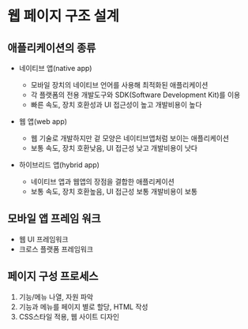 # 웹 페이지 구조 설계
## 애플리케이션의 종류
- 네이티브 앱(native app)
  - 모바일 장치의 네이티브 언어를 사용해 최적화된 애플리케이션
  - 각 플랫폼의 전용 개발도구와 SDK(Software Development Kit)를 이용
  - 빠른 속도, 장치 호환성과 UI 접근성이 높고 개발비용이 높다

- 웹 앱(web app)
  - 웹 기술로 개발하지만 겉 모양은 네이티브앱처럼 보이는 애플리케이션
  - 보통 속도, 장치 호환낮음, UI 접근성 낮고 개발비용이 낫다

- 하이브리드 앱(hybrid app)
  - 네이티브 앱과 웹앱의 장점을 결합한 애플리케이션
  - 보통 속도, 장치 호환높음, UI 접근성 보통 개발비용이 보통

## 모바일 앱 프레임 워크
- 웹 UI 프레임워크
- 크로스 플랫폼 프레임워크

## 페이지 구성 프로세스
1. 기능/메뉴 나열, 자원 파악
2. 기능과 메뉴를 페이지 별로 할당, HTML 작성
3. CSS스타일 적용, 웹 사이트 디자인
